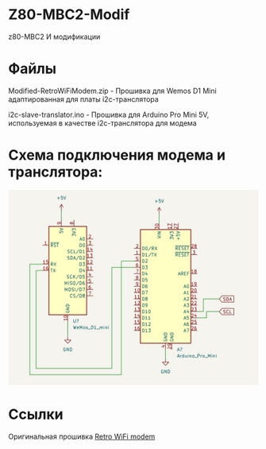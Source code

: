# Z80-MBC2-Modif
z80-MBC2 И модификации


# Файлы
Modified-RetroWiFiModem.zip - Прошивка для Wemos D1 Mini адаптированная для платы i2c-транслятора

i2c-slave-translator.ino - Прошивка для Arduino Pro Mini 5V, используемая в качестве i2c-транслятора для модема

# Схема подключения модема и транслятора:
![Схема подключения модема и транслятора](/img/I2c_modem.jpg)

# Ссылки
Оригинальная прошивка [Retro WiFi modem](https://github.com/mecparts/RetroWiFiModem)
